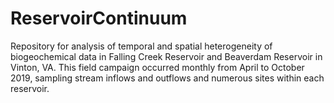 # ReservoirContinuum

Repository for analysis of temporal and spatial heterogeneity of biogeochemical data in Falling Creek Reservoir and Beaverdam Reservoir in Vinton, VA. This field campaign occurred monthly from April to October 2019, sampling stream inflows and outflows and numerous sites within each reservoir. 
